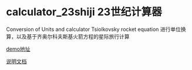 # calculator_23shiji 23世纪计算器
 Conversion of Units and calculator Tsiolkovsky rocket equation 进行单位换算，以及基于齐奥尔科夫斯基火箭方程的星际旅行计算
 
 [demo地址](https://23shiji.github.io/calculator_23shiji/)
 
 [说明文档](http://wiki.23shiji.net/wiki/index.php/帮助:23世纪空间航行计算器)
 
